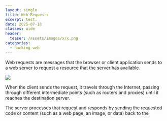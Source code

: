 ```yaml
---
layout: single
title: Web Requests
excerpt: test.
date: 2025-07-18
classes: wide
header:
  teaser: /assets/images/x/x.png
categories:
  - hacking web
---
```


Web requests are messages that the browser or client application sends to a web server to request a resource that the server has available.

![](/assets/images/1.png)

When the client sends the request, it travels through the Internet, passing through different intermediate points (such as routers and proxies) until it reaches the destination server.

The server processes that request and responds by sending the requested code or content (such as a web page, an image, or data) back to the